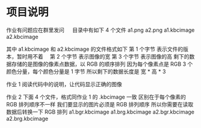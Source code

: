 #  项目说明

作业有问题应在群里发问
　
目录中有如下 4 个文件
a1.png
a2.png
a1.kbcimage
a2.kbcimage


其中 a1.kbcimage 和 a2.kbcimage 的文件格式如下
第 1 个字节   表示文件的版本，暂时用不着　
第 2 个字节   表示图像的宽
第 3 个字节   表示图像的高
剩下的数据存储的是图像的像素点数据，以 RGB 的顺序排列
因为每个像素点是 RGB 3 个颜色分量，每个颜色分量是 1 字节
所以剩下的数据长度是  宽 * 高 * 3　　


作业 1
阅读代码中的说明，让代码显示正确的图像


作业 2
下面 4 个文件，格式同作业 1 的 .kbcimage 一致
区别在于每个像素的 RGB 排列顺序不一样
我们要显示的图片必须是 RGB 排列顺序
所以你需要在读取数据后转换一下 RGB 排列
a1.bgr.kbcimage
a1.brg.kbcimage
a2.bgr.kbcimage
a2.brg.kbcimage
